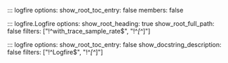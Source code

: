 ::: logfire
    options:
        show_root_toc_entry: false
        members: false


::: logfire.Logfire
    options:
        show_root_heading: true
        show_root_full_path: false
        filters: ["!^with_trace_sample_rate$", "!^_[^_]"]


::: logfire
    options:
        show_root_toc_entry: false
        show_docstring_description: false
        filters: ["!^Logfire$", "!^_[^_]"]
